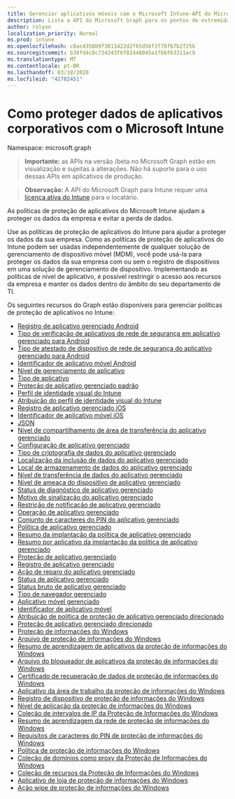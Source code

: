 ```yaml
---
title: Gerenciar aplicativos móveis com o Microsoft Intune-API do Microsoft Graph
description: Lista a API do Microsoft Graph para os pontos de extremidade do Intune (REST) relacionadas ao gerenciamento de aplicativo móvel (MAM) para uma organização de locatário.
author: rolyon
localization_priority: Normal
ms.prod: intune
ms.openlocfilehash: c8ac4358b9f3011422d2f65d56f3f76f67b2f25b
ms.sourcegitcommit: b38fd4c8c734243f6f82448045a1f6bf63311ec9
ms.translationtype: MT
ms.contentlocale: pt-BR
ms.lasthandoff: 03/18/2020
ms.locfileid: "42782451"
---
```

# <a name="how-to-protect-your-company-app-data-with-microsoft-intune"></a>Como proteger dados de aplicativos corporativos com o Microsoft Intune

Namespace: microsoft.graph

> **Importante:** as APIs na versão /beta no Microsoft Graph estão em visualização e sujeitas a alterações. Não há suporte para o uso dessas APIs em aplicativos de produção.

> **Observação:** A API do Microsoft Graph para Intune requer uma [licença ativa do Intune](https://go.microsoft.com/fwlink/?linkid=839381) para o locatário.

As políticas de proteção de aplicativos do Microsoft Intune ajudam a proteger os dados da empresa e evitar a perda de dados.

Use as políticas de proteção de aplicativos do Intune para ajudar a proteger os dados da sua empresa. Como as políticas de proteção de aplicativos do Intune podem ser usadas independentemente de qualquer solução de gerenciamento de dispositivo móvel (MDM), você pode usá-la para proteger os dados da sua empresa com ou sem o registro de dispositivos em uma solução de gerenciamento de dispositivo. Implementando as políticas de nível de aplicativo, é possível restringir o acesso aos recursos da empresa e manter os dados dentro do âmbito do seu departamento de TI.

Os seguintes recursos do Graph estão disponíveis para gerenciar políticas de proteção de aplicativos no Intune:

- [Registro de aplicativo gerenciado Android](intune-mam-androidmanagedappregistration.md)
- [Tipo de verificação de aplicativos de rede de segurança em aplicativo gerenciado para Android](intune-mam-androidmanagedappsafetynetappsverificationtype.md)
- [Tipo de atestado de dispositivo de rede de segurança do aplicativo gerenciado para Android](intune-mam-androidmanagedappsafetynetdeviceattestationtype.md)
- [Identificador de aplicativo móvel Android](intune-mam-androidmobileappidentifier.md)
- [Nível de gerenciamento de aplicativo](intune-mam-appmanagementlevel.md)
- [Tipo de aplicativo](intune-wip-applicationtype.md)
- [Proteção de aplicativo gerenciado padrão](intune-mam-defaultmanagedappprotection.md)
- [Perfil de identidade visual do Intune](intune-wip-intunebrandingprofile.md)
- [Atribuição do perfil de identidade visual do Intune](intune-wip-intunebrandingprofileassignment.md)
- [Registro de aplicativo gerenciado iOS](intune-mam-iosmanagedappregistration.md)
- [Identificador de aplicativo móvel iOS](intune-mam-iosmobileappidentifier.md)
- [JSON](intune-mam-json.md)
- [Nível de compartilhamento de área de transferência do aplicativo gerenciado](intune-mam-managedappclipboardsharinglevel.md)
- [Configuração de aplicativo gerenciado](intune-mam-managedappconfiguration.md)
- [Tipo de criptografia de dados do aplicativo gerenciado](intune-mam-managedappdataencryptiontype.md)
- [Localização da inclusão de dados do aplicativo gerenciado](intune-mam-managedappdataingestionlocation.md)
- [Local de armazenamento de dados do aplicativo gerenciado](intune-mam-managedappdatastoragelocation.md)
- [Nível de transferência de dados do aplicativo gerenciado](intune-mam-managedappdatatransferlevel.md)
- [Nível de ameaça do dispositivo de aplicativo gerenciado](intune-mam-managedappdevicethreatlevel.md)
- [Status de diagnóstico de aplicativo gerenciado](intune-mam-managedappdiagnosticstatus.md)
- [Motivo de sinalização do aplicativo gerenciado](intune-mam-managedappflaggedreason.md)
- [Restrição de notificação de aplicativo gerenciado](intune-mam-managedappnotificationrestriction.md)
- [Operação de aplicativo gerenciado](intune-mam-managedappoperation.md)
- [Conjunto de caracteres do PIN do aplicativo gerenciado](intune-mam-managedapppincharacterset.md)
- [Política de aplicativo gerenciado](intune-mam-managedapppolicy.md)
- [Resumo da implantação da política de aplicativo gerenciado](intune-mam-managedapppolicydeploymentsummary.md)
- [Resumo por aplicativo da implantação da política de aplicativo gerenciado](intune-mam-managedapppolicydeploymentsummaryperapp.md)
- [Proteção de aplicativo gerenciado](intune-mam-managedappprotection.md)
- [Registro de aplicativo gerenciado](intune-mam-managedappregistration.md)
- [Ação de reparo do aplicativo gerenciado](intune-mam-managedappremediationaction.md)
- [Status de aplicativo gerenciado](intune-mam-managedappstatus.md)
- [Status bruto de aplicativo gerenciado](intune-mam-managedappstatusraw.md)
- [Tipo de navegador gerenciado](intune-mam-managedbrowsertype.md)
- [Aplicativo móvel gerenciado](intune-mam-managedmobileapp.md)
- [Identificador de aplicativo móvel](intune-mam-mobileappidentifier.md)
- [Atribuição de política de proteção de aplicativo gerenciado direcionado](intune-mam-targetedmanagedapppolicyassignment.md)
- [Proteção de aplicativo gerenciado direcionado](intune-mam-targetedmanagedappprotection.md)
- [Proteção de informações do Windows](intune-mam-windowsinformationprotection.md)
- [Arquivo de proteção de informações do Windows](intune-mam-windowsinformationprotectionapp.md)
- [Resumo de aprendizagem de aplicativos da proteção de informações do Windows](intune-wip-windowsinformationprotectionapplearningsummary.md)
- [Arquivo do bloqueador de aplicativos da proteção de informações do Windows](intune-mam-windowsinformationprotectionapplockerfile.md)
- [Certificado de recuperação de dados de proteção de informações do Windows](intune-mam-windowsinformationprotectiondatarecoverycertificate.md)
- [Aplicativo da área de trabalho da proteção de informações do Windows](intune-mam-windowsinformationprotectiondesktopapp.md)
- [Registro de dispositivo de proteção de informações do Windows](intune-mam-windowsinformationprotectiondeviceregistration.md)
- [Nível de aplicação da proteção de informações do Windows](intune-mam-windowsinformationprotectionenforcementlevel.md)
- [Coleção de intervalos de IP da Proteção de Informações do Windows](intune-mam-windowsinformationprotectioniprangecollection.md)
- [Resumo de aprendizagem da rede de proteção de informações do Windows](intune-wip-windowsinformationprotectionnetworklearningsummary.md)
- [Requisitos de caracteres do PIN de proteção de informações do Windows](intune-mam-windowsinformationprotectionpincharacterrequirements.md)
- [Política de proteção de informações do Windows](intune-mam-windowsinformationprotectionpolicy.md)
- [Coleção de domínios como proxy da Proteção de Informações do Windows](intune-mam-windowsinformationprotectionproxieddomaincollection.md)
- [Coleção de recursos da Proteção de Informações do Windows](intune-mam-windowsinformationprotectionresourcecollection.md)
- [Aplicativo de loja de proteção de informações do Windows](intune-mam-windowsinformationprotectionstoreapp.md)
- [Ação wipe de proteção de informações do Windows](intune-mam-windowsinformationprotectionwipeaction.md)